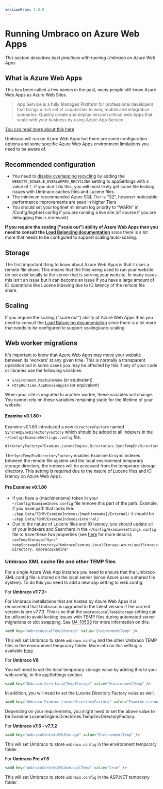 ```yaml
---
versionFrom: 7.0.0
---
```


# Running Umbraco on Azure Web Apps

_This section describes best practices with running Umbraco on Azure Web Apps_

## What is Azure Web Apps

This has been called a few names in the past, many people still know Azure Web Apps as Azure Web Sites.

> App Service is a fully Managed Platform for professional developers that brings a rich set of capabilities to web, mobile and integration scenarios. Quickly create and deploy mission critical web Apps that scale with your business by using Azure App Service.

[You can read more about this here](https://azure.microsoft.com/en-us/documentation/articles/app-service-web-overview/)

Umbraco will run on Azure Web Apps but there are some configuration options and some specific Azure Web Apps environment limitations you need to be aware of.

## Recommended configuration

* You need to [disable overlapping recycling](https://github.com/projectkudu/kudu/wiki/Configurable-settings#disable-overlapped-recycling) by adding the `WEBSITE_DISABLE_OVERLAPPED_RECYCLING` setting to appSettings with a value of `1`. If you don't do this, you will most likely get some file locking issues with Umbraco caches files and Lucene files.
* The minimum recommended Azure SQL Tier is "S2", however noticeable performance improvements are seen in higher Tiers
* You should set your log4net minimum log priority to "WARN" in /Config/log4net.config if you are running a live site (of course if you are debugging this is irrelevant)

__If you require the scaling ("scale out") ability of Azure Web Apps then you need to consult the
[Load Balancing documentation](Load-Balancing/index.md)__ since there is a lot more that needs
to be configured to support scaling/auto-scaling.

## Storage

The first important thing to know about Azure Web Apps is that it uses a remote file share.
This means that the files being used to run your website do not exist locally to the server that is serving your website.
In many cases this isn't an issue but it can become an issue if you have a large amount of IO operations like Lucene indexing
due to IO latency of the remote file share.

## Scaling

If you require the scaling ("scale out") ability of Azure Web Apps then you need to consult
the [Load Balancing documentation](Load-Balancing/index.md) since there is a lot more that needs
to be configured to support scaling/auto-scaling.

## Web worker migrations

It's important to know that Azure Web Apps may move your website between its 'workers' at any
given time. This is normally a transparent operation but in some cases you may be affected by this
if any of your code or libraries use the following variables:

* `Environment.MachineName` (or equivalent)
* `HttpRuntime.AppDomainAppId` (or equivalent)

When your site is migrated to another worker, these variables will change.
You cannot rely on these variables remaining static for the lifetime of your website.

#### Examine v0.1.80+ ####

Examine v0.1.80 introduced a new `directoryFactory` named `SyncTempEnvDirectoryFactory` which should be added to all indexers in the `~/Config/ExamineSettings.config` file.

```xml
directoryFactory="Examine.LuceneEngine.Directories.SyncTempEnvDirectoryFactory,Examine"
```

The `SyncTempEnvDirectoryFactory` enables Examine to sync indexes between the remote file system and the local environment temporary storage directory, the indexes will be accessed from the temporary storage directory. This setting is required due to the nature of Lucene files and IO latency on Azure Web Apps.

#### Pre Examine v0.1.80 ####

* If you have a {machinename} token in your `~/Config/ExamineIndex.config` file remove this part of the path. Example, if you have path that looks like: `~/App_Data/TEMP/ExamineIndexes/{machinename}/External/` it should be `~/App_Data/TEMP/ExamineIndexes/External/`
* Due to the nature of Lucene files and IO latency, you should update all of your Indexers and Searchers in the `~/Config/ExamineSettings.config` file to have these two properties (see [here](http://issues.umbraco.org/issue/U4-7614) for more details): `useTempStorage="Sync"` `tempStorageDirectory="UmbracoExamine.LocalStorage.AzureLocalStorageDirectory, UmbracoExamine"`

### Umbraco XML cache file and other TEMP files

For a single Azure Web App instance you need to ensure that the Umbraco XML config file is stored on the local server (since Azure uses a shared file system). To do this you need to add a new app setting to web.config:

For **Umbraco v7.7.3+**

For Umbraco installations that are hosted by Azure Web Apps it is recommend that Umbraco is upgraded to the latest version if the current version is pre v7.7.3. This is so that the `umbracoLocalTempStorage` setting can be utilised to avoid locking issues with TEMP files during automated server migrations or slot swapping. See [U4-10503](http://issues.umbraco.org/issue/U4-10503) for more information on this.

```xml
<add key="umbracoLocalTempStorage" value="EnvironmentTemp" />
```

This will set Umbraco to store `umbraco.config` and the other Umbraco TEMP files in the environment temporary folder. More info on this setting is available [here](../../../Reference/Config/webconfig/index.md#umbracolocaltempstorage-umbraco-v773)


For **Umbraco V8**

You will need to set the local temporary storage value by adding this to your web.config, in the appSettings section.


```xml
<add key="Umbraco.Core.LocalTempStorage" value="EnvironmentTemp" />
```

In addition, you will need to set the Lucene Directory Factory value as well.

```xml
<add key="Umbraco.Examine.LuceneDirectoryFactory" value="Examine.LuceneEngine.Directories.SyncTempEnvDirectoryFactory, Examine" />
```

Depending on your requirements, you might need to set the above value to be Examine.LuceneEngine.Directories.TempEnvDirectoryFactory.

For **Umbraco v7.6 - v7.7.2**

```xml
<add key="umbracoContentXMLStorage" value="EnvironmentTemp" />
```

This will set Umbraco to store `umbraco.config` in the environment temporary folder.

For **Umbraco Pre v7.6**

```xml
<add key="umbracoContentXMLUseLocalTemp" value="true" />
```

This will set Umbraco to store `umbraco.config` in the ASP.NET temporary folder.
